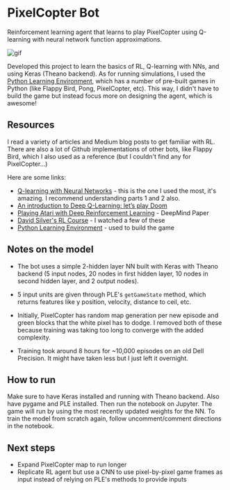 # PixelCopter Bot

Reinforcement learning agent that learns to play PixelCopter using Q-learning with neural network function approximations. 

![gif](https://github.com/eddieshengyuwang/Heli-Reinforcement-Learning/blob/master/heli.gif)

Developed this project to learn the basics of RL, Q-learning with NNs, and using Keras (Theano backend). As for running simulations, I used the [Python Learning Environment](https://pygame-learning-environment.readthedocs.io/en/latest/), which has a number of pre-built games in Python (like Flappy Bird, Pong, PixelCopter, etc). This way, I didn't have to build the game but instead focus more on designing the agent, which is awesome!

## Resources

I read a variety of articles and Medium blog posts to get familiar with RL. There are also a lot of Github implementations of other bots, like Flappy Bird, which I also used as a reference (but I couldn't find any for PixelCopter...)

Here are some links:

- [Q-learning with Neural Networks](http://outlace.com/rlpart3.html) - this is the one I used the most, it's amazing. I recommend understanding parts 1 and 2 also.
- [An introduction to Deep Q-Learning: let’s play Doom](https://medium.freecodecamp.org/an-introduction-to-deep-q-learning-lets-play-doom-54d02d8017d8)
- [Playing Atari with Deep Reinforcement Learning](https://arxiv.org/pdf/1312.5602v1.pdf) - DeepMind Paper
- [David Silver's RL Course](https://www.youtube.com/watch?v=2pWv7GOvuf0&list=PLzuuYNsE1EZAXYR4FJ75jcJseBmo4KQ9-) - I watched a few of these
- [Python Learning Environment](https://pygame-learning-environment.readthedocs.io/en/latest/) - used to build the game

## Notes on the model

- The bot uses a simple 2-hidden layer NN built with Keras with Theano backend (5 input nodes, 20 nodes in first hidden layer, 10 nodes in second hidden layer, and 2 output nodes).

- 5 input units are given through PLE's ```getGameState``` method, which returns features like y position, velocity, distance to ceil, etc.

- Initially, PixelCopter has random map generation per new episode and green blocks that the white pixel has to dodge. I removed both of these because training was taking too long to converge with the added complexity.

- Training took around 8 hours for ~10,000 episodes on an old Dell Precision. It might have taken less but I just left it overnight.

## How to run

Make sure to have Keras installed and running with Theano backend. Also have pygame and PLE installed. Then run the notebook on Jupyter. The game will run by using the most recently updated weights for the NN. To train the model from scratch again, follow uncomment/comment directions in the notebook.

## Next steps
- Expand PixelCopter map to run longer
- Replicate RL agent but use a CNN to use pixel-by-pixel game frames as input instead of relying on PLE's methods to provide inputs

